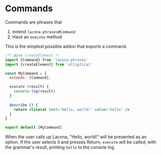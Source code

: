 # Commands

Commands are phrases that

1. extend `lacona-phrases#Command`
2. Have an `execute` method

This is the simplest possible addon that exports a command.

```jsx
/** @jsx createElement */
import {Command} from 'lacona-phrases'
import {createElement} from 'elliptical'

const MyCommand = {
  extends: [Command],

  execute (result) {
    console.log(result)
  }
  
  describe () {
    return <literal text='Hello, world!' value='hello' />
  }
}

export default [MyCommand]
```

When the user calls up Lacona, "Hello, world!" will be presented as an option.
If the user selects it and presses Return, `execute` will be called, with the
grammar's result, printing `hello` to the console log.

